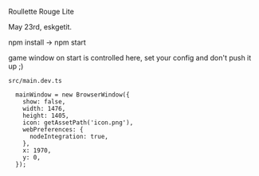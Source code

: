 Roullette Rouge Lite

May 23rd, eskgetit.

npm install -> npm start 


game window on start is controlled here, set your config and don't push it up ;)

`src/main.dev.ts`

```
  mainWindow = new BrowserWindow({
    show: false,
    width: 1476,
    height: 1405,
    icon: getAssetPath('icon.png'),
    webPreferences: {
      nodeIntegration: true,
    },
    x: 1970,
    y: 0,
  });
```